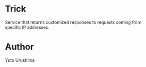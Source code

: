 # Trick
Service that returns customized responses to requests coming from specific IP addresses.

# Author
Yuto Urushima
